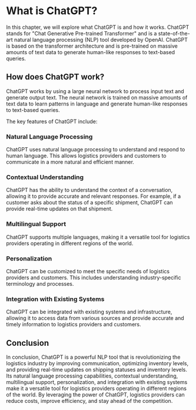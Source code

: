 What is ChatGPT?
==================================================

In this chapter, we will explore what ChatGPT is and how it works. ChatGPT stands for "Chat Generative Pre-trained Transformer" and is a state-of-the-art natural language processing (NLP) tool developed by OpenAI. ChatGPT is based on the transformer architecture and is pre-trained on massive amounts of text data to generate human-like responses to text-based queries.

How does ChatGPT work?
----------------------

ChatGPT works by using a large neural network to process input text and generate output text. The neural network is trained on massive amounts of text data to learn patterns in language and generate human-like responses to text-based queries.

The key features of ChatGPT include:

### Natural Language Processing

ChatGPT uses natural language processing to understand and respond to human language. This allows logistics providers and customers to communicate in a more natural and efficient manner.

### Contextual Understanding

ChatGPT has the ability to understand the context of a conversation, allowing it to provide accurate and relevant responses. For example, if a customer asks about the status of a specific shipment, ChatGPT can provide real-time updates on that shipment.

### Multilingual Support

ChatGPT supports multiple languages, making it a versatile tool for logistics providers operating in different regions of the world.

### Personalization

ChatGPT can be customized to meet the specific needs of logistics providers and customers. This includes understanding industry-specific terminology and processes.

### Integration with Existing Systems

ChatGPT can be integrated with existing systems and infrastructure, allowing it to access data from various sources and provide accurate and timely information to logistics providers and customers.

Conclusion
----------

In conclusion, ChatGPT is a powerful NLP tool that is revolutionizing the logistics industry by improving communication, optimizing inventory levels, and providing real-time updates on shipping statuses and inventory levels. Its natural language processing capabilities, contextual understanding, multilingual support, personalization, and integration with existing systems make it a versatile tool for logistics providers operating in different regions of the world. By leveraging the power of ChatGPT, logistics providers can reduce costs, improve efficiency, and stay ahead of the competition.
